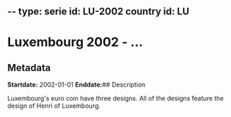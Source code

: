 --
type: serie
id: LU-2002
country id: LU
--

# Luxembourg 2002 - ...

## Metadata

**Startdate:** 2002-01-01
**Enddate:**## Description

Luxembourg's euro coin have three designs. All of the designs feature the design of Henri of Luxembourg.

